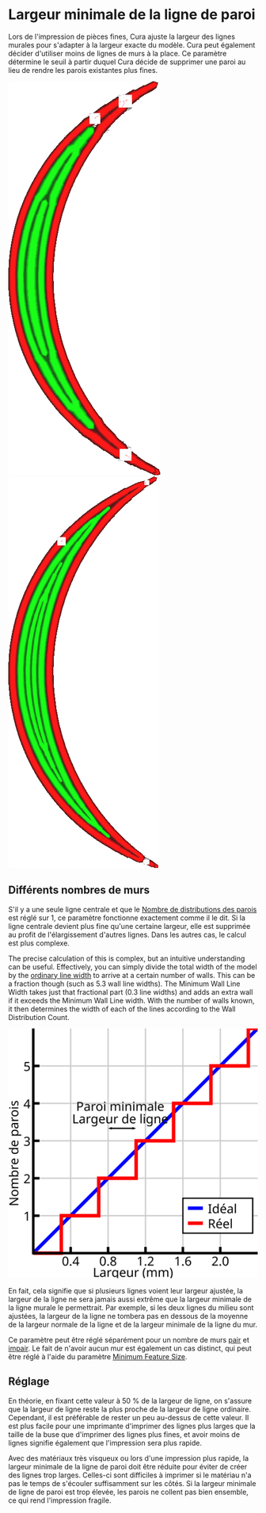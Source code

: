 Largeur minimale de la ligne de paroi
====
Lors de l'impression de pièces fines, Cura ajuste la largeur des lignes murales pour s'adapter à la largeur exacte du modèle. Cura peut également décider d'utiliser moins de lignes de murs à la place. Ce paramètre détermine le seuil à partir duquel Cura décide de supprimer une paroi au lieu de rendre les parois existantes plus fines.

<!--screenshot {
"image_path": "min_wall_line_width_0_34.png",
"models": [{"script": "moon_sickle.scad"}],
"camera_position": [0, 0, 63],
"settings": {
	"min_wall_line_width": 0.34,
	"wall_line_count": 3,
	"wall_transition_angle": 20
},
"layer": 14,
"colours": 32
}-->
<!--screenshot {
"image_path": "min_wall_line_width_0_1.png",
"models": [{"script": "moon_sickle.scad"}],
"camera_position": [0, 0, 63],
"settings": {
	"min_wall_line_width": 0.1,
	"wall_line_count": 3,
	"wall_transition_angle": 20
},
"layer": 14,
"colours": 32
}-->
![Normalement, les lignes sont plus larges pour s'adapter](../../../articles/images/min_wall_line_width_0_34.png)
![En réduisant la largeur minimale des lignes, il choisit d'utiliser davantage de lignes.](../../../articles/images/min_wall_line_width_0_1.png)

Différents nombres de murs
----
S'il y a une seule ligne centrale et que le [Nombre de distributions des parois](wall_distribution_count.md) est réglé sur 1, ce paramètre fonctionne exactement comme il le dit. Si la ligne centrale devient plus fine qu'une certaine largeur, elle est supprimée au profit de l'élargissement d'autres lignes. Dans les autres cas, le calcul est plus complexe.

The precise calculation of this is complex, but an intuitive understanding can be useful. Effectively, you can simply divide the total width of the model by the [ordinary line width](../resolution/wall_line_width.md) to arrive at a certain number of walls. This can be a fraction though (such as 5.3 wall line widths). The Minimum Wall Line Width takes just that fractional part (0.3 line widths) and adds an extra wall if it exceeds the Minimum Wall Line width. With the number of walls known, it then determines the width of each of the lines according to the Wall Distribution Count.

![Comment la largeur minimale des lignes de parois affecte le nombre de cordons](../images/min_wall_line_width.svg)

En fait, cela signifie que si plusieurs lignes voient leur largeur ajustée, la largeur de la ligne ne sera jamais aussi extrême que la largeur minimale de la ligne murale le permettrait. Par exemple, si les deux lignes du milieu sont ajustées, la largeur de la ligne ne tombera pas en dessous de la moyenne de la largeur normale de la ligne et de la largeur minimale de la ligne du mur.

Ce paramètre peut être réglé séparément pour un nombre de murs [pair](min_even_wall_line_width.md) et [impair](min_odd_wall_line_width.md). Le fait de n'avoir aucun mur est également un cas distinct, qui peut être réglé à l'aide du paramètre [Minimum Feature Size](min_feature_size.md).

Réglage
----
En théorie, en fixant cette valeur à 50 % de la largeur de ligne, on s'assure que la largeur de ligne reste la plus proche de la largeur de ligne ordinaire. Cependant, il est préférable de rester un peu au-dessus de cette valeur. Il est plus facile pour une imprimante d'imprimer des lignes plus larges que la taille de la buse que d'imprimer des lignes plus fines, et avoir moins de lignes signifie également que l'impression sera plus rapide.

Avec des matériaux très visqueux ou lors d'une impression plus rapide, la largeur minimale de la ligne de paroi doit être réduite pour éviter de créer des lignes trop larges. Celles-ci sont difficiles à imprimer si le matériau n'a pas le temps de s'écouler suffisamment sur les côtés. Si la largeur minimale de ligne de paroi est trop élevée, les parois ne collent pas bien ensemble, ce qui rend l'impression fragile. 